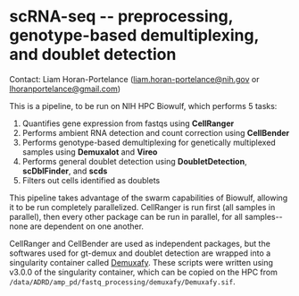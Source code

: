 # scRNA-seq -- preprocessing, genotype-based demultiplexing, and doublet detection

Contact: Liam Horan-Portelance (liam.horan-portelance@nih.gov or lhoranportelance@gmail.com)

This is a pipeline, to be run on NIH HPC Biowulf, which performs 5 tasks:
1. Quantifies gene expression from fastqs using **CellRanger**
2. Performs ambient RNA detection and count correction using **CellBender**
3. Performs genotype-based demultiplexing for genetically multiplexed samples using **Demuxalot** and **Vireo**
4. Performs general doublet detection using **DoubletDetection**, **scDblFinder**, and **scds**
5. Filters out cells identified as doublets

This pipeline takes advantage of the swarm capabilities of Biowulf, allowing it to be run completely parallelized. CellRanger is run first (all samples in parallel), then every other package can be run in parallel, for all samples--none are dependent on one another. 

CellRanger and CellBender are used as independent packages, but the softwares used for gt-demux and doublet detection are wrapped into a singularity container called [Demuxafy](https://demultiplexing-doublet-detecting-docs.readthedocs.io/en/latest/). These scripts were written using v3.0.0 of the singularity container, which can be copied on the HPC from ``/data/ADRD/amp_pd/fastq_processing/demuxafy/Demuxafy.sif``.  
